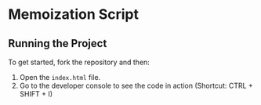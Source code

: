 # Memoization Script

## Running the Project

To get started, fork the repository and then:

1. Open the `index.html` file.
2. Go to the developer console to see the code in action (Shortcut: CTRL + SHIFT + I)
